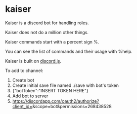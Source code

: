 # kaiser
Kaiser is a discord bot for handling roles.

Kaiser does not do a million other things.

Kaiser commands start with a percent sign %.

You can see the list of commands and their usage with %help.

Kaiser is built on [discord.js](https://github.com/hydrabolt/discord.js/).

To add to channel:

1. Create bot
2. Create initial save file named ./save with bot's token
  1. {"botToken":"INSERT TOKEN HERE"}
3. Add bot to server
  1. https://discordapp.com/oauth2/authorize?client_id=<CLIENTID>&scope=bot&permissions=268438528
